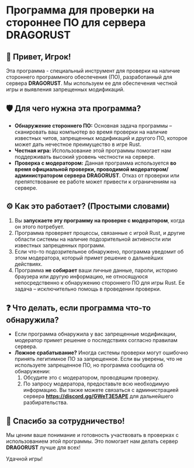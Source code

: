 # Программа для проверки на стороннее ПО для сервера DRAGORUST

## 👋 Привет, Игрок!

Эта программа - специальный инструмент для проверки на наличие стороннего программного обеспечения (ПО), разработанный для сервера **DRAGORUST**. Мы используем ее для обеспечения честной игры и выявления запрещенных модификаций.

## 🛡️ Для чего нужна эта программа?

*   **Обнаружение стороннего ПО:** Основная задача программы – сканировать ваш компьютер во время проверки на наличие известных читов, запрещенных модификаций и другого ПО, которое может дать нечестное преимущество в игре Rust.
*   **Честная игра:** Использование этой программы помогает нам поддерживать высокий уровень честности на сервере.
*   **Проверка с модератором:** Данная программа используется **во время официальной проверки, проводимой модератором/администратором сервера DRAGORUST**. Отказ от проверки или препятствование ее работе может привести к ограничениям на сервере.

## ⚙️ Как это работает? (Простыми словами)

1.  Вы **запускаете эту программу на проверке с модератором**, когда он этого потребует.
2.  Программа проверяет процессы, связанные с игрой Rust, и другие области системы на наличие подозрительной активности или известных запрещенных программ.
3.  Если что-то подозрительное обнаружено, программа уведомит об этом модератора, который примет решение о дальнейших действиях.
4.  Программа **не собирает** ваши личные данные, пароли, историю браузера или другую информацию, не относящуюся непосредственно к обнаружению стороннего ПО для игры Rust. Ее задача – исключительно помощь в проведении проверки.

## ❓ Что делать, если программа что-то обнаружила?

*   Если программа обнаружила у вас запрещенные модификации, модератор примет решение о последствиях согласно правилам сервера.
*   **Ложное срабатывание?** Иногда системы проверки могут ошибочно принять легитимное ПО за запрещенное. Если вы уверены, что не используете запрещенное ПО, но программа сообщила об обнаружении:
    1.  Обсудите это с модератором, проводящим проверку.
    2.  По запросу модератора, предоставьте всю необходимую информацию. Вы также можете связаться с администрацией сервера **https://discord.gg/GWeT3E5APE** для дальнейшего разбирательства.

## 🙏 Спасибо за сотрудничество!

Мы ценим ваше понимание и готовность участвовать в проверках с использованием этой программы. Это помогает нам делать сервер **DRAGORUST** лучше для всех!

Удачной игры! 
